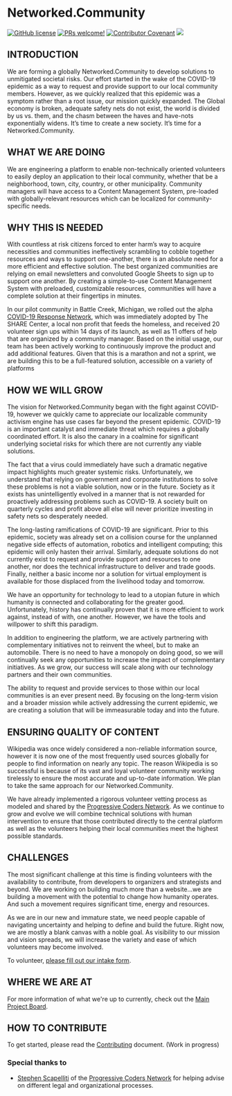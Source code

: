 # Networked.Community

[![GitHub license](https://img.shields.io/github/license/Vertical-OSS/covid-response-network)](https://github.com/Vertical-OSS/covid-response-network/blob/master/LICENSE) [![PRs welcome!](https://img.shields.io/badge/PRs-welcome-brightgreen.svg)](./CONTRIBUTING.md) [![Contributor Covenant](https://img.shields.io/badge/Contributor%20Covenant-v2.0%20adopted-ff69b4.svg)](./CODE_OF_CONDUCT.md) <a href="https://patreon.com/networkedcommunity"><img src="https://img.shields.io/endpoint.svg?url=https://shieldsio-patreon.herokuapp.com/networkedcommunity/" /></a>


## INTRODUCTION

We are forming a globally Networked.Community to develop solutions to unmitigated societal risks. Our effort started in the wake of the COVID-19 epidemic as a way to request and provide support to our local community members. However, as we quickly realized that this epidemic was a symptom rather than a root issue, our mission quickly expanded. The Global economy is broken, adequate safety nets do not exist, the world is divided by us vs. them, and the chasm between the haves and have-nots exponentially widens. It’s time to create a new society. It’s time for a Networked.Community.

## WHAT WE ARE DOING

We are engineering a platform to enable non-technically oriented volunteers to easily deploy an application to their local community, whether that be a neighborhood, town, city, country, or other municipality. Community managers will have access to a Content Management System, pre-loaded with globally-relevant resources which can be localized for community-specific needs.

## WHY THIS IS NEEDED

With countless at risk citizens forced to enter harm’s way to acquire necessities and communities ineffectively scrambling to cobble together resources and ways to support one-another, there is an absolute need for a more efficient and effective solution. The best organized communities are relying on email newsletters and convoluted Google Sheets to sign up to support one another. By creating a simple-to-use Content Management System with preloaded, customizable resources, communities will have a complete solution at their fingertips in minutes.

In our pilot community in Battle Creek, Michigan, we rolled out the alpha [COVID-19 Response Network](https://web.archive.org/web/20200322134330/http://battlecreek.covidresponse.net/), which was immediately adopted by The SHARE Center, a local non profit that feeds the homeless, and received 20 volunteer sign ups within 14 days of its launch, as well as 11 offers of help that are organized by a community manager. Based on the initial usage, our team has been actively working to continuously improve the product and add additional features. Given that this is a marathon and not a sprint, we are building this to be a full-featured solution, accessible on a variety of platforms

## HOW WE WILL GROW

The vision for Networked.Community began with the fight against COVID-19, however we quickly came to appreciate our localizable community activism engine has use cases far beyond the present epidemic. COVID-19 is an important catalyst and immediate threat which requires a globally coordinated effort. It is also the canary in a coalmine for significant underlying societal risks for which there are not currently any viable solutions. 

The fact that a virus could immediately have such a dramatic negative impact highlights much greater systemic risks. Unfortunately, we understand that relying on government and corporate institutions to solve these problems is not a viable solution, now or in the future. Society as it exists has unintelligently evolved in a manner that is not rewarded for proactively addressing problems such as COVID-19. A society built on quarterly cycles and profit above all else will never prioritize investing in safety nets so desperately needed.

The long-lasting ramifications of COVID-19 are significant. Prior to this epidemic, society was already set on a collision course for the unplanned negative side effects of automation, robotics and intelligent computing; this epidemic will only hasten their arrival. Similarly, adequate solutions do not currently exist to request and provide support and resources to one another, nor does the technical infrastructure to deliver and trade goods. Finally, neither a basic income nor a solution for virtual employment is available for those displaced from the livelihood today and tomorrow. 

We have an opportunity for technology to lead to a utopian future in which humanity is connected and collaborating for the greater good. Unfortunately, history has continually proven that it is more efficient to work against, instead of with, one another. However, we have the tools and willpower to shift this paradigm. 

In addition to engineering the platform, we are actively partnering with complementary initiatives not to reinvent the wheel, but to make an automobile. There is no need to have a monopoly on doing good, so we will continually seek any opportunities to increase the impact of complementary initiatives. As we grow, our success will scale along with our technology partners and their own communities.

The ability to request and provide services to those within our local communities is an ever present need. By focusing on the long-term vision and a broader mission while actively addressing the current epidemic, we are creating a solution that will be immeasurable today and into the future.

## ENSURING QUALITY OF CONTENT

Wikipedia was once widely considered a non-reliable information source, however it is now one of the most frequently used sources globally for people to find information on nearly any topic. The reason Wikipedia is so successful is because of its vast and loyal volunteer community working tirelessly to ensure the most accurate and up-to-date information. We plan to take the same approach for our Networked.Community.

We have already implemented a rigorous volunteer vetting process as modeled and shared by the [Progressive Coders Network](https://progcode.org/). As we continue to grow and evolve we will combine technical solutions with human intervention to ensure that those contributed directly to the central platform as well as the volunteers helping their local communities meet the highest possible standards. 

## CHALLENGES

The most significant challenge at this time is finding volunteers with the availability to contribute, from developers to organizers and strategists and beyond. We are working on building much more than a website...we are building a movement with the potential to change how humanity operates. And such a movement requires significant time, energy and resources.

As we are in our new and immature state, we need people capable of navigating uncertainty and helping to define and build the future. Right now, we are mostly a blank canvas with a noble goal. As visibility to our mission and vision spreads, we will increase the variety and ease of which volunteers may become involved.

To volunteer, [please fill out our intake form](https://thecure.to/Selfishness).

## WHERE WE ARE AT

For more information of what we're up to currently, check out the [Main Project Board](https://github.com/orgs/networked-community/projects/1).

## HOW TO CONTRIBUTE

To get started, please read the [Contributing](https://github.com/Networked-Community/networked-community/blob/master/CONTRIBUTING.md) document. (Work in progress)

### Special thanks to

- [Stephen Scapelliti](https://www.linkedin.com/in/stephen-scapelliti/) of the [Progressive Coders Network](https://progcode.org/) for helping advise on different legal and organizational processes.
